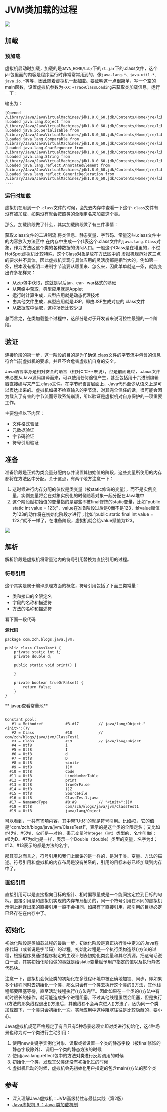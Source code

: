 # JVM类加载的过程






![](../images/jvm类加载.png)



## 加载

###  预加载


虚拟机启动时加载，加载的是```JAVA_HOME/lib/```下的```rt.jar```下的.class文件，这个jar包里面的内容是程序运行时非常常常用到的，像```java.lang.*、java.util.*、java.io.*```等等，因此随着虚拟机一起加载。要证明这一点很简单，写一个空的main函数，设置虚拟机参数为```-XX:+TraceClassLoading```来获取类加载信息，运行一下：

输出为：
```
[Opened /Library/Java/JavaVirtualMachines/jdk1.8.0_60.jdk/Contents/Home/jre/lib/rt.jar]
[Loaded java.lang.Object from /Library/Java/JavaVirtualMachines/jdk1.8.0_60.jdk/Contents/Home/jre/lib/rt.jar]
[Loaded java.io.Serializable from /Library/Java/JavaVirtualMachines/jdk1.8.0_60.jdk/Contents/Home/jre/lib/rt.jar]
[Loaded java.lang.Comparable from /Library/Java/JavaVirtualMachines/jdk1.8.0_60.jdk/Contents/Home/jre/lib/rt.jar]
[Loaded java.lang.CharSequence from /Library/Java/JavaVirtualMachines/jdk1.8.0_60.jdk/Contents/Home/jre/lib/rt.jar]
[Loaded java.lang.String from /Library/Java/JavaVirtualMachines/jdk1.8.0_60.jdk/Contents/Home/jre/lib/rt.jar]
[Loaded java.lang.reflect.AnnotatedElement from /Library/Java/JavaVirtualMachines/jdk1.8.0_60.jdk/Contents/Home/jre/lib/rt.jar]
[Loaded java.lang.reflect.GenericDeclaration from /Library/Java/JavaVirtualMachines/jdk1.8.0_60.jdk/Contents/Home/jre/lib/rt.jar]
....
```

### 运行时加载

虚拟机在用到一个```.class```文件的时候，会先去内存中查看一下这个```.class```文件有没有被加载，如果没有就会按照类的全限定名来加载这个类。

那么，加载阶段做了什么，其实加载阶段做了有三件事情：

获取.class文件的二进制流
将类信息、静态变量、字节码、常量这些.class文件中的内容放入方法区中
在内存中生成一个代表这个.class文件的```java.lang.Class```对象，作为方法区这个类的各种数据的访问入口。一般这个Class是在堆里的，不过HotSpot虚拟机比较特殊，这个Class对象是放在方法区中的
虚拟机规范对这三点的要求并不具体，因此虚拟机实现与具体应用的灵活度都是相当大的。例如第一条，根本没有指明二进制字节流要从哪里来、怎么来，因此单单就这一条，就能变出许多花样来：

- 从zip包中获取，这就是以后jar、ear、war格式的基础
- 从网络中获取，典型应用就是Applet
- 运行时计算生成，典型应用就是动态代理技术
- 由其他文件生成，典型应用就是JSP，即由JSP生成对应的.class文件
- 从数据库中读取，这种场景比较少见

总而言之，在类加载整个过程中，这部分是对于开发者来说可控性最强的一个阶段。

## 验证

连接阶段的第一步，这一阶段的目的是为了确保.class文件的字节流中包含的信息符合当前虚拟机的要求，并且不会危害虚拟机自身的安全。

Java语言本身是相对安全的语言（相对C/C++来说），但是前面说过，.class文件未必要从Java源码编译而来，可以使用任何途径产生，甚至包括用十六进制编辑器直接编写来产生.class文件。在字节码语言层面上，Java代码至少从语义上是可以表达出来的。虚拟机如果不检查输入的字节流，对其完全信任的话，很可能会因为载入了有害的字节流而导致系统崩溃，所以验证是虚拟机对自身保护的一项重要工作。


主要包括以下内容：

- 文件格式验证
- 元数据验证
- 字节码验证
- 符号引用验证

## 准备

准备阶段是正式为类变量分配内存并设置其初始值的阶段，这些变量所使用的内存都将在方法区中分配。关于这点，有两个地方注意一下：

1. 这时候进行内存分配的仅仅是类变量（被static修饰的变量），而不是实例变量，实例变量将会在对象实例化的时候随着对象一起分配在Java堆中
2. 这个阶段赋初始值的变量指的是那些不被final修饰的static变量，比如”public static int value = 123;”，value在准备阶段过后是0而不是123，给value赋值为123的动作将在初始化阶段才进行；比如”public static final int value = 123;”就不一样了，在准备阶段，虚拟机就会给value赋值为123。

![](../images/基本数据类型的零值.png)

## 解析

解析阶段是虚拟机将常量池内的符号引用替换为直接引用的过程。

### 符号引用

这个其实是属于编译原理方面的概念，符号引用包括了下面三类常量：

- 类和接口的全限定名
- 字段的名称和描述符
- 方法的名称和描述符


看下面一段代码


**源代码**
```
package com.zch.blogs.java.jvm;

public class ClassTest1 {
	private static int i;
	private double d;

	public static void print() {

	}

	private boolean trueOrFalse() {
		return false;
	}
}

```


** javap查看常量池**

```

Constant pool:
   #1 = Methodref          #3.#17         // java/lang/Object."<init>":()V
   #2 = Class              #18            // com/zch/blogs/java/jvm/ClassTest1
   #3 = Class              #19            // java/lang/Object
   #4 = Utf8               i
   #5 = Utf8               I
   #6 = Utf8               d
   #7 = Utf8               D
   #8 = Utf8               <init>
   #9 = Utf8               ()V
  #10 = Utf8               Code
  #11 = Utf8               LineNumberTable
  #12 = Utf8               print
  #13 = Utf8               trueOrFalse
  #14 = Utf8               ()Z
  #15 = Utf8               SourceFile
  #16 = Utf8               ClassTest1.java
  #17 = NameAndType        #8:#9          // "<init>":()V
  #18 = Utf8               com/zch/blogs/java/jvm/ClassTest1
  #19 = Utf8               java/lang/Object

```

可以看到，一共有19项内容，其中带”Utf8″的就是符号引用。比如#2，它的值是”com/zch/blogs/java/jvm/ClassTest1”，表示的是这个类的全限定名；又比如#4为i，#5为I，它们是一对的，表示变量时Integer（int）类型的，名字叫做i；#6为D、#7为d也是一样，表示一个Double（double）类型的变量，名字为d；#12、#13表示的都是方法的名字。

那其实总而言之，符号引用和我们上面讲的是一样的，是对于类、变量、方法的描述。符号引用和虚拟机的内存布局是没有关系的，引用的目标未必已经加载到内存中了。

### 直接引用

直接引用可以是直接指向目标的指针、相对偏移量或是一个能间接定位到目标的句柄。直接引用是和虚拟机实现的内存布局相关的，同一个符号引用在不同的虚拟机示例上翻译出来的直接引用一般不会相同。如果有了直接引用，那引用的目标必定已经存在在内存中了。

## 初始化


初始化阶段是类加载过程的最后一步，初始化阶段是真正执行类中定义的Java程序代码（或者说是字节码）的过程。初始化过程是一个执行类构造器<clinit>()方法的过程，根据程序员通过程序制定的主观计划去初始化类变量和其它资源。把这句话说白一点，其实初始化阶段做的事就是给static变量赋予用户指定的值以及执行静态代码块。

注意一下，虚拟机会保证类的初始化在多线程环境中被正确地加锁、同步，即如果多个线程同时去初始化一个类，那么只会有一个类去执行这个类的<clinit>()方法，其他线程都要阻塞等待，直至活动线程执行<clinit>()方法完毕。因此如果在一个类的<clinit>()方法中有耗时很长的操作，就可能造成多个进程阻塞。不过其他线程虽然会阻塞，但是执行<clinit>()方法的那条线程退出<clinit>()方法后，其他线程不会再次进入<clinit>()方法了，因为同一个类加载器下，一个类只会初始化一次。实际应用中这种阻塞往往是比较隐蔽的，要小心。

Java虚拟机规范严格规定了有且只有5种场景必须立即对类进行初始化，这4种场景也称为对一个类进行主动引用：

1. 使用new关键字实例化对象、读取或者设置一个类的静态字段（被final修饰的静态字段除外）、调用一个类的静态方法的时候
2. 使用java.lang.reflect包中的方法对类进行反射调用的时候
3. 初始化一个类，发现其父类还没有初始化过的时候
4. 虚拟机启动的时候，虚拟机会先初始化用户指定的包含main()方法的那个类

 
## 参考

- 深入理解Java虚拟机：JVM高级特性与最佳实践（第2版)
- [Java虚拟机 9 ：Java 类加载机制](http://www.importnew.com/28445.html)
